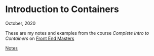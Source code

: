 # Introduction to Containers

October, 2020

These are my notes and examples from the course *Complete Intro to Containers* on [Front End Masters](https://frontendmasters.com)

[Notes](./notes.md)
